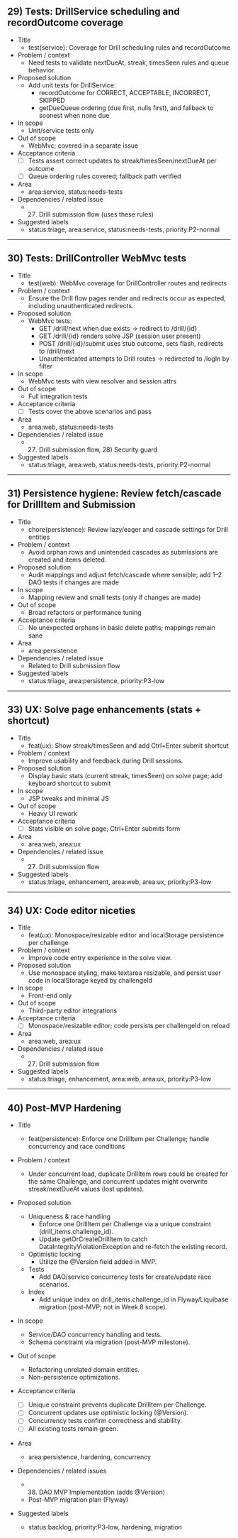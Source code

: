 



## 29) Tests: DrillService scheduling and recordOutcome coverage

- Title
    - test(service): Coverage for Drill scheduling rules and recordOutcome
- Problem / context
    - Need tests to validate nextDueAt, streak, timesSeen rules and queue behavior.
- Proposed solution
    - Add unit tests for DrillService:
        - recordOutcome for CORRECT, ACCEPTABLE, INCORRECT, SKIPPED
        - getDueQueue ordering (due first, nulls first), and fallback to soonest when none due
- In scope
    - Unit/service tests only
- Out of scope
    - WebMvc; covered in a separate issue
- Acceptance criteria
    - [ ] Tests assert correct updates to streak/timesSeen/nextDueAt per outcome
    - [ ] Queue ordering rules covered; fallback path verified
- Area
    - area:service, status:needs-tests
- Dependencies / related issue
    - 27) Drill submission flow (uses these rules)
- Suggested labels
    - status:triage, area:service, status:needs-tests, priority:P2-normal

---

## 30) Tests: DrillController WebMvc tests

- Title
    - test(web): WebMvc coverage for DrillController routes and redirects
- Problem / context
    - Ensure the Drill flow pages render and redirects occur as expected, including unauthenticated redirects.
- Proposed solution
    - WebMvc tests:
        - GET /drill/next when due exists → redirect to /drill/{id}
        - GET /drill/{id} renders solve JSP (session user present)
        - POST /drill/{id}/submit uses stub outcome, sets flash, redirects to /drill/next
        - Unauthenticated attempts to Drill routes → redirected to /logIn by filter
- In scope
    - WebMvc tests with view resolver and session attrs
- Out of scope
    - Full integration tests
- Acceptance criteria
    - [ ] Tests cover the above scenarios and pass
- Area
    - area:web, status:needs-tests
- Dependencies / related issue
    - 27) Drill submission flow, 28) Security guard
- Suggested labels
    - status:triage, area:web, status:needs-tests, priority:P2-normal

---

## 31) Persistence hygiene: Review fetch/cascade for DrillItem and Submission

- Title
    - chore(persistence): Review lazy/eager and cascade settings for Drill entities
- Problem / context
    - Avoid orphan rows and unintended cascades as submissions are created and items deleted.
- Proposed solution
    - Audit mappings and adjust fetch/cascade where sensible; add 1–2 DAO tests if changes are made
- In scope
    - Mapping review and small tests (only if changes are made)
- Out of scope
    - Broad refactors or performance tuning
- Acceptance criteria
    - [ ] No unexpected orphans in basic delete paths; mappings remain sane
- Area
    - area:persistence
- Dependencies / related issue
    - Related to Drill submission flow
- Suggested labels
    - status:triage, area:persistence, priority:P3-low

---

## 33) UX: Solve page enhancements (stats + shortcut)

- Title
    - feat(ux): Show streak/timesSeen and add Ctrl+Enter submit shortcut
- Problem / context
    - Improve usability and feedback during Drill sessions.
- Proposed solution
    - Display basic stats (current streak, timesSeen) on solve page; add keyboard shortcut to submit
- In scope
    - JSP tweaks and minimal JS
- Out of scope
    - Heavy UI rework
- Acceptance criteria
    - [ ] Stats visible on solve page; Ctrl+Enter submits form
- Area
    - area:web, area:ux
- Dependencies / related issue
    - 27) Drill submission flow
- Suggested labels
    - status:triage, enhancement, area:web, area:ux, priority:P3-low

---

## 34) UX: Code editor niceties

- Title
    - feat(ux): Monospace/resizable editor and localStorage persistence per challenge
- Problem / context
    - Improve code entry experience in the solve view.
- Proposed solution
    - Use monospace styling, make textarea resizable, and persist user code in localStorage keyed by challengeId
- In scope
    - Front-end only
- Out of scope
    - Third-party editor integrations
- Acceptance criteria
    - [ ] Monospace/resizable editor; code persists per challengeId on reload
- Area
    - area:web, area:ux
- Dependencies / related issue
    - 27) Drill submission flow
- Suggested labels
    - status:triage, enhancement, area:web, area:ux, priority:P3-low

---

## 40) Post-MVP Hardening

- Title
    - feat(persistence): Enforce one DrillItem per Challenge; handle concurrency and race conditions

- Problem / context
    - Under concurrent load, duplicate DrillItem rows could be created for the same Challenge, and concurrent updates might overwrite streak/nextDueAt values (lost updates).

- Proposed solution
    - Uniqueness & race handling
        - Enforce one DrillItem per Challenge via a unique constraint (drill_items.challenge_id).
        - Update getOrCreateDrillItem to catch DataIntegrityViolationException and re-fetch the existing record.
    - Optimistic locking
        - Utilize the @Version field added in MVP.
    - Tests
        - Add DAO/service concurrency tests for create/update race scenarios.
    - Index
        - Add unique index on drill_items.challenge_id in Flyway/Liquibase migration (post-MVP; not in Week 8 scope).

- In scope
    - Service/DAO concurrency handling and tests.
    - Schema constraint via migration (post-MVP milestone).

- Out of scope
    - Refactoring unrelated domain entities.
    - Non-persistence optimizations.

- Acceptance criteria
    - [ ] Unique constraint prevents duplicate DrillItem per Challenge.
    - [ ] Concurrent updates use optimistic locking (@Version).
    - [ ] Concurrency tests confirm correctness and stability.
    - [ ] All existing tests remain green.

- Area
    - area:persistence, hardening, concurrency

- Dependencies / related issues
    - 38) DAO MVP Implementation (adds @Version)
    - Post-MVP migration plan (Flyway)

- Suggested labels
    - status:backlog, priority:P3-low, hardening, migration